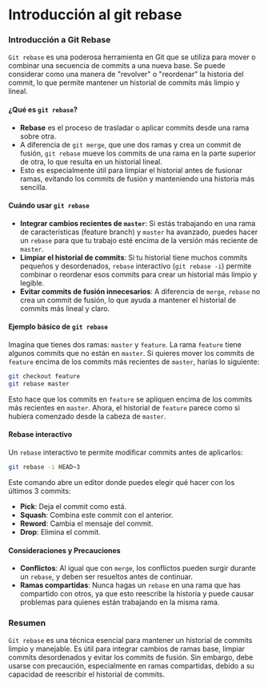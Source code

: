 # Introducción al git rebase

### **Introducción a Git Rebase**

`Git rebase` es una poderosa herramienta en Git que se utiliza para mover o combinar una secuencia de commits a una nueva base. Se puede considerar como una manera de "revolver" o "reordenar" la historia del commit, lo que permite mantener un historial de commits más limpio y lineal. 

#### **¿Qué es `git rebase`?**
- **Rebase** es el proceso de trasladar o aplicar commits desde una rama sobre otra.
- A diferencia de `git merge`, que une dos ramas y crea un commit de fusión, `git rebase` mueve los commits de una rama en la parte superior de otra, lo que resulta en un historial lineal.
- Esto es especialmente útil para limpiar el historial antes de fusionar ramas, evitando los commits de fusión y manteniendo una historia más sencilla.

#### **Cuándo usar `git rebase`**

- **Integrar cambios recientes de `master`**: Si estás trabajando en una rama de características (feature branch) y `master` ha avanzado, puedes hacer un `rebase` para que tu trabajo esté encima de la versión más reciente de `master`.
- **Limpiar el historial de commits**: Si tu historial tiene muchos commits pequeños y desordenados, `rebase` interactivo (`git rebase -i`) permite combinar o reordenar esos commits para crear un historial más limpio y legible.
- **Evitar commits de fusión innecesarios**: A diferencia de `merge`, `rebase` no crea un commit de fusión, lo que ayuda a mantener el historial de commits más lineal y claro.

#### **Ejemplo básico de `git rebase`**

Imagina que tienes dos ramas: `master` y `feature`. La rama `feature` tiene algunos commits que no están en `master`. Si quieres mover los commits de `feature` encima de los commits más recientes de `master`, harías lo siguiente:

```bash
git checkout feature
git rebase master
```

Esto hace que los commits en `feature` se apliquen encima de los commits más recientes en `master`. Ahora, el historial de `feature` parece como si hubiera comenzado desde la cabeza de `master`.

#### **Rebase interactivo**

Un `rebase` interactivo te permite modificar commits antes de aplicarlos:

```bash
git rebase -i HEAD~3
```

Este comando abre un editor donde puedes elegir qué hacer con los últimos 3 commits:
- **Pick**: Deja el commit como está.
- **Squash**: Combina este commit con el anterior.
- **Reword**: Cambia el mensaje del commit.
- **Drop**: Elimina el commit.

#### **Consideraciones y Precauciones**
- **Conflictos**: Al igual que con `merge`, los conflictos pueden surgir durante un `rebase`, y deben ser resueltos antes de continuar.
- **Ramas compartidas**: Nunca hagas un `rebase` en una rama que has compartido con otros, ya que esto reescribe la historia y puede causar problemas para quienes están trabajando en la misma rama.

### **Resumen**

`Git rebase` es una técnica esencial para mantener un historial de commits limpio y manejable. Es útil para integrar cambios de ramas base, limpiar commits desordenados y evitar los commits de fusión. Sin embargo, debe usarse con precaución, especialmente en ramas compartidas, debido a su capacidad de reescribir el historial de commits.